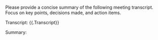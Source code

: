 Please provide a concise summary of the following meeting transcript.
Focus on key points, decisions made, and action items.

Transcript:
{{.Transcript}}

Summary:
